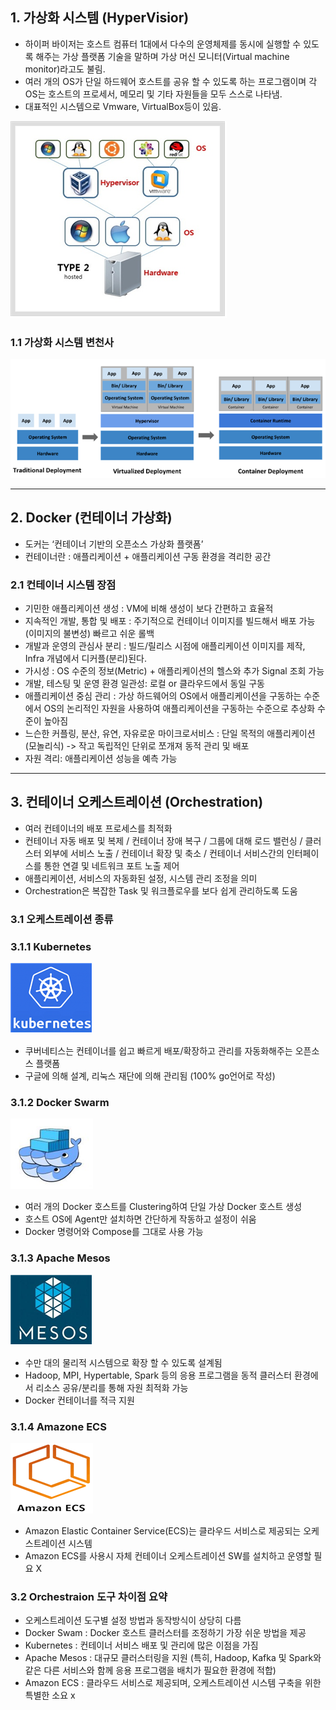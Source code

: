 ## 1. 가상화 시스템 (HyperVisior)
- 하이퍼 바이저는 호스트 컴퓨터 1대에서 다수의 운영체제를 동시에 실행할 수 있도록 해주는 가상 플랫폼 기술을 말하며 가상 머신 모니터(Virtual machine monitor)라고도 불림. 
- 여러 개의 OS가 단일 하드웨어 호스트를 공유 할 수 있도록 하는 프로그램이며 각 OS는 호스트의 프로세서, 메모리 및 기타 자원들을 모두 스스로 나타냄.
- 대표적인 시스템으로 Vmware, VirtualBox등이 있음.

![hypervisior](_img/hypervisior.png)

### 1.1 가상화 시스템 변천사
![virtual_system](_img/virtual_system.png)

<hr>

## 2. Docker (컨테이너 가상화)
- 도커는 ‘컨테이너 기반의 오픈소스 가상화 플랫폼’
- 컨테이너란 : 애플리케이션 + 애플리케이션 구동 환경을 격리한 공간

### 2.1 컨테이너 시스템 장점
- 기민한 애플리케이션 생성 : VM에 비해 생성이 보다 간편하고 효율적
- 지속적인 개발, 통합 및 배포 : 주기적으로 컨테이너 이미지를 빌드해서 배포 가능 (이미지의 불변성) 빠르고 쉬운 롤백
- 개발과 운영의 관심사 분리 : 빌드/릴리스 시점에 애플리케이션 이미지를 제작, Infra 개념에서 디커플(분리)된다.
- 가시성 : OS 수준의 정보(Metric) + 애플리케이션의 헬스와 추가 Signal 조회 가능
- 개발, 테스팅 및 운영 환경 일관성: 로컬 or 클라우드에서 동일 구동
- 애플리케이션 중심 관리 : 가상 하드웨어의 OS에서 애플리케이션을 구동하는 수준에서 OS의 논리적인 자원을 사용하여 애플리케이션을 구동하는 수준으로 추상화 수준이 높아짐
- 느슨한 커플링, 분산, 유연, 자유로운 마이크로서비스 : 단일 목적의 애플리케이션(모놀리식) -> 작고 독립적인 단위로 쪼개져 동적 관리 및 배포
- 자원 격리: 애플리케이션 성능을 예측 가능

<hr>

## 3. 컨테이너 오케스트레이션 (Orchestration) 
- 여러 컨테이너의 배포 프로세스를 최적화
- 컨테이너 자동 배포 및 복제 / 컨테이너 장애 복구 / 그룹에 대해 로드 밸런싱 / 클러스터 외부에 서비스 노출 / 컨테이너 확장 및 축소 / 컨테이너 서비스간의 인터페이스를 통한 연결 및 네트워크 포트 노출 제어
- 애플리케이션, 서비스의 자동화된 설정, 시스템 관리 조정을 의미
- Orchestration은 복잡한 Task 및 워크플로우를 보다 쉽게 관리하도록 도움

### 3.1 오케스트레이션 종류
### 3.1.1 Kubernetes
![kubernetes](_img/kubernetes.png)

- 쿠버네티스는 컨테이너를 쉽고 빠르게 배포/확장하고 관리를 자동화해주는 오픈소스 플랫폼
- 구글에 의해 설계, 리눅스 재단에 의해 관리됨 (100% go언어로 작성)

### 3.1.2 Docker Swarm
![docker_swarm](_img/docker_swarm.png)

- 여러 개의 Docker 호스트를 Clustering하여 단일 가상 Docker 호스트 생성
- 호스트 OS에 Agent만 설치하면 간단하게 작동하고 설정이 쉬움
- Docker 명령어와 Compose를 그대로 사용 가능

### 3.1.3 Apache Mesos 
![apache_mesos](_img/apache_mesos.png)

- 수만 대의 물리적 시스템으로 확장 할 수 있도록 설계됨
- Hadoop, MPI, Hypertable, Spark 등의 응용 프로그램을 동적 클러스터 환경에서 리소스 공유/분리를 통해 자원 최적화 가능
- Docker 컨테이너를 적극 지원

### 3.1.4 Amazone ECS
![amazone_ecs](_img/amazone_ecs.png)

- Amazon Elastic Container Service(ECS)는 클라우드 서비스로 제공되는 오케스트레이션 시스템
- Amazon ECS를 사용시 자체 컨테이너 오케스트레이션 SW를 설치하고 운영할 필요 X

### 3.2 Orchestraion 도구 차이점 요약
- 오케스트레이션 도구별 설정 방법과 동작방식이 상당히 다름
- Docker Swam : Docker 호스트 클러스터를 조정하기 가장 쉬운 방법을 제공
- Kubernetes : 컨테이너 서비스 배포 및 관리에 많은 이점을 가짐
- Apache Mesos : 대규모 클러스터링을 지원 (특히, Hadoop, Kafka 및 Spark와 같은 다른 서비스와 함께 응용 프로그램을 배치가 필요한 환경에 적합)
- Amazon ECS : 클라우드 서비스로 제공되며, 오케스트레이션 시스템 구축을 위한 특별한 소요 x